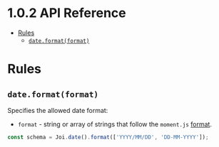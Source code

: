 <!-- version -->
# 1.0.2 API Reference
<!-- versionstop -->

<!-- toc -->

- [Rules](#rules)
  - [`date.format(format)`](#dateformatformat)

<!-- tocstop -->

# Rules

## `date.format(format)`

Specifies the allowed date format:
- `format` - string or array of strings that follow the `moment.js` [format](http://momentjs.com/docs/#/parsing/string-format/).

```js
const schema = Joi.date().format(['YYYY/MM/DD', 'DD-MM-YYYY']);
```
